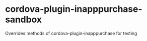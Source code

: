 # cordova-plugin-inapppurchase-sandbox
Overrides methods of cordova-plugin-inapppurchase for testing
